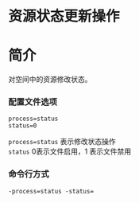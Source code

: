 # 资源状态更新操作

# 简介
对空间中的资源修改状态。

### 配置文件选项
```
process=status
status=0
```
`process=status` 表示修改状态操作  
`status` 0表示文件启用，1 表示文件禁用  

### 命令行方式
```
-process=status -status=  
```
